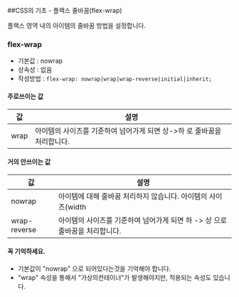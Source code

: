 ##CSS의 기초 - 플랙스 줄바꿈(flex-wrap)

플랙스 영역 내의 아이템의 줄바꿈 방법을 설정합니다.

### flex-wrap
- 기본값 : nowrap
- 상속성 : 없음
- 작성방법 : `flex-wrap: nowrap|wrap|wrap-reverse|initial|inherit;`

#### 주로쓰이는 값 
값 | 설명
---| ----
wrap | 아이템의 사이즈를 기준하여 넘어가게 되면 상->하 로 줄바꿈을 처리합니다.

#### 거의 안쓰이는 값
값 | 설명
---| ----
nowrap | 아이템에 대해 줄바꿈 처리하지 않습니다. 아이템의 사이즈(width | height)가 줄바꿈 될정도로 길다면, 아이템의 사이즈를 무시하고 줄여집니다.
wrap-reverse | 아이템의 사이즈를 기준하여 넘어가게 되면 하 -> 상 으로 줄바꿈을 처리합니다.


#### 꼭 기억하세요.
- 기본값이 "nowrap" 으로 되어있다는것을 기억해야 합니다.
- "wrap" 속성을 통해서 "가상의컨테이너"가 발생해야지만, 적용되는 속성도 있습니다.
